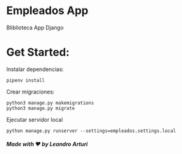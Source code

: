 # Empleados App
Bliblioteca App Django

# Get Started:

Instalar dependencias:
```
pipenv install
```

Crear migraciones:
```
python3 manage.py makemigrations
python3 manage.py migrate
```

Ejecutar servidor local
```
python manage.py runserver --settings=empleados.settings.local
```

##### Made with ❤️ by Leandro Arturi
